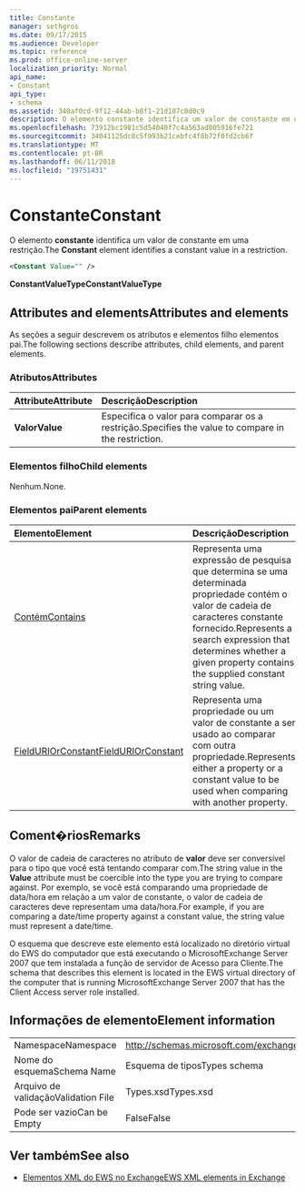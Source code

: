 ```yaml
---
title: Constante
manager: sethgros
ms.date: 09/17/2015
ms.audience: Developer
ms.topic: reference
ms.prod: office-online-server
localization_priority: Normal
api_name:
- Constant
api_type:
- schema
ms.assetid: 340af0cd-9f12-44ab-b8f1-21d107c8d0c9
description: O elemento constante identifica um valor de constante em uma restrição.
ms.openlocfilehash: 73912bc1981c5d54040f7c4a563ad805916fe721
ms.sourcegitcommit: 34041125dc8c5f993b21cebfc4f8b72f0fd2cb6f
ms.translationtype: MT
ms.contentlocale: pt-BR
ms.lasthandoff: 06/11/2018
ms.locfileid: "19751431"
---
```

# <a name="constant"></a><span data-ttu-id="cd539-103">Constante</span><span class="sxs-lookup"><span data-stu-id="cd539-103">Constant</span></span>

<span data-ttu-id="cd539-104">O elemento **constante** identifica um valor de constante em uma restrição.</span><span class="sxs-lookup"><span data-stu-id="cd539-104">The **Constant** element identifies a constant value in a restriction.</span></span> 
  
```xml
<Constant Value="" />
```

 <span data-ttu-id="cd539-105">**ConstantValueType**</span><span class="sxs-lookup"><span data-stu-id="cd539-105">**ConstantValueType**</span></span>
## <a name="attributes-and-elements"></a><span data-ttu-id="cd539-106">Attributes and elements</span><span class="sxs-lookup"><span data-stu-id="cd539-106">Attributes and elements</span></span>

<span data-ttu-id="cd539-107">As seções a seguir descrevem os atributos e elementos filho elementos pai.</span><span class="sxs-lookup"><span data-stu-id="cd539-107">The following sections describe attributes, child elements, and parent elements.</span></span>
  
### <a name="attributes"></a><span data-ttu-id="cd539-108">Atributos</span><span class="sxs-lookup"><span data-stu-id="cd539-108">Attributes</span></span>

|<span data-ttu-id="cd539-109">**Attribute**</span><span class="sxs-lookup"><span data-stu-id="cd539-109">**Attribute**</span></span>|<span data-ttu-id="cd539-110">**Descrição**</span><span class="sxs-lookup"><span data-stu-id="cd539-110">**Description**</span></span>|
|:-----|:-----|
|<span data-ttu-id="cd539-111">**Valor**</span><span class="sxs-lookup"><span data-stu-id="cd539-111">**Value**</span></span> <br/> |<span data-ttu-id="cd539-112">Especifica o valor para comparar os a restrição.</span><span class="sxs-lookup"><span data-stu-id="cd539-112">Specifies the value to compare in the restriction.</span></span>  <br/> |
   
### <a name="child-elements"></a><span data-ttu-id="cd539-113">Elementos filho</span><span class="sxs-lookup"><span data-stu-id="cd539-113">Child elements</span></span>

<span data-ttu-id="cd539-114">Nenhum.</span><span class="sxs-lookup"><span data-stu-id="cd539-114">None.</span></span>
  
### <a name="parent-elements"></a><span data-ttu-id="cd539-115">Elementos pai</span><span class="sxs-lookup"><span data-stu-id="cd539-115">Parent elements</span></span>

|<span data-ttu-id="cd539-116">**Elemento**</span><span class="sxs-lookup"><span data-stu-id="cd539-116">**Element**</span></span>|<span data-ttu-id="cd539-117">**Descrição**</span><span class="sxs-lookup"><span data-stu-id="cd539-117">**Description**</span></span>|
|:-----|:-----|
|[<span data-ttu-id="cd539-118">Contém</span><span class="sxs-lookup"><span data-stu-id="cd539-118">Contains</span></span>](contains.md) <br/> |<span data-ttu-id="cd539-119">Representa uma expressão de pesquisa que determina se uma determinada propriedade contém o valor de cadeia de caracteres constante fornecido.</span><span class="sxs-lookup"><span data-stu-id="cd539-119">Represents a search expression that determines whether a given property contains the supplied constant string value.</span></span>  <br/> |
|[<span data-ttu-id="cd539-120">FieldURIOrConstant</span><span class="sxs-lookup"><span data-stu-id="cd539-120">FieldURIOrConstant</span></span>](fielduriorconstant.md) <br/> |<span data-ttu-id="cd539-121">Representa uma propriedade ou um valor de constante a ser usado ao comparar com outra propriedade.</span><span class="sxs-lookup"><span data-stu-id="cd539-121">Represents either a property or a constant value to be used when comparing with another property.</span></span>  <br/> |
   
## <a name="remarks"></a><span data-ttu-id="cd539-122">Coment�rios</span><span class="sxs-lookup"><span data-stu-id="cd539-122">Remarks</span></span>

<span data-ttu-id="cd539-123">O valor de cadeia de caracteres no atributo de **valor** deve ser conversível para o tipo que você está tentando comparar com.</span><span class="sxs-lookup"><span data-stu-id="cd539-123">The string value in the **Value** attribute must be coercible into the type you are trying to compare against.</span></span> <span data-ttu-id="cd539-124">Por exemplo, se você está comparando uma propriedade de data/hora em relação a um valor de constante, o valor de cadeia de caracteres deve representam uma data/hora.</span><span class="sxs-lookup"><span data-stu-id="cd539-124">For example, if you are comparing a date/time property against a constant value, the string value must represent a date/time.</span></span> 
  
<span data-ttu-id="cd539-125">O esquema que descreve este elemento está localizado no diretório virtual do EWS do computador que está executando o MicrosoftExchange Server 2007 que tem instalada a função de servidor de Acesso para Cliente.</span><span class="sxs-lookup"><span data-stu-id="cd539-125">The schema that describes this element is located in the EWS virtual directory of the computer that is running MicrosoftExchange Server 2007 that has the Client Access server role installed.</span></span>
  
## <a name="element-information"></a><span data-ttu-id="cd539-126">Informações de elemento</span><span class="sxs-lookup"><span data-stu-id="cd539-126">Element information</span></span>

|||
|:-----|:-----|
|<span data-ttu-id="cd539-127">Namespace</span><span class="sxs-lookup"><span data-stu-id="cd539-127">Namespace</span></span>  <br/> |http://schemas.microsoft.com/exchange/services/2006/types  <br/> |
|<span data-ttu-id="cd539-128">Nome do esquema</span><span class="sxs-lookup"><span data-stu-id="cd539-128">Schema Name</span></span>  <br/> |<span data-ttu-id="cd539-129">Esquema de tipos</span><span class="sxs-lookup"><span data-stu-id="cd539-129">Types schema</span></span>  <br/> |
|<span data-ttu-id="cd539-130">Arquivo de validação</span><span class="sxs-lookup"><span data-stu-id="cd539-130">Validation File</span></span>  <br/> |<span data-ttu-id="cd539-131">Types.xsd</span><span class="sxs-lookup"><span data-stu-id="cd539-131">Types.xsd</span></span>  <br/> |
|<span data-ttu-id="cd539-132">Pode ser vazio</span><span class="sxs-lookup"><span data-stu-id="cd539-132">Can be Empty</span></span>  <br/> |<span data-ttu-id="cd539-133">False</span><span class="sxs-lookup"><span data-stu-id="cd539-133">False</span></span>  <br/> |
   
## <a name="see-also"></a><span data-ttu-id="cd539-134">Ver também</span><span class="sxs-lookup"><span data-stu-id="cd539-134">See also</span></span>



- [<span data-ttu-id="cd539-135">Elementos XML do EWS no Exchange</span><span class="sxs-lookup"><span data-stu-id="cd539-135">EWS XML elements in Exchange</span></span>](ews-xml-elements-in-exchange.md)

